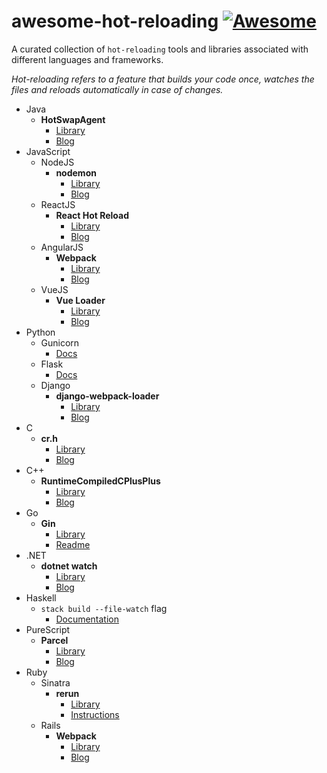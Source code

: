 # awesome-hot-reloading [![Awesome](https://cdn.rawgit.com/sindresorhus/awesome/d7305f38d29fed78fa85652e3a63e154dd8e8829/media/badge.svg)](https://github.com/sindresorhus/awesome)

A curated collection of `hot-reloading` tools and libraries associated with different languages and frameworks.

*Hot-reloading refers to a feature that builds your code once, watches the files and reloads automatically in case of changes.*

- Java
  - **HotSwapAgent**
    - [Library](https://github.com/HotswapProjects/HotswapAgent)
    - [Blog](https://blog.payara.fish/using-hotswapagent-to-speed-up-development)
- JavaScript
  - NodeJS
    - **nodemon**
      - [Library](https://github.com/remy/nodemon)
      - [Blog](https://hackernoon.com/nodemon-example-tutorial-npm-start-script-auto-watch-47cd702fe442)
  - ReactJS
    - **React Hot Reload**
      - [Library](https://github.com/gaearon/react-hot-loader)
      - [Blog](http://gaearon.github.io/react-hot-loader/getstarted/)
  - AngularJS
    - **Webpack**
      - [Library](https://github.com/webpack/webpack)
      - [Blog](https://damienbod.com/2017/02/01/hot-module-replacement-with-angular-2-and-webpack/)
  - VueJS
    - **Vue Loader**
      - [Library](https://github.com/vuejs/vue-loader)
      - [Blog](https://vue-loader.vuejs.org/guide/hot-reload.html)
- Python
  - Gunicorn
    - [Docs](http://docs.gunicorn.org/en/stable/settings.html#debugging)
  - Flask
    - [Docs](http://flask.pocoo.org/docs/0.12/quickstart/#debug-mode)
  - Django
    - **django-webpack-loader**
      - [Library](https://github.com/owais/django-webpack-loader)
      - [Blog](https://owais.lone.pw/blog/webpack-plus-reactjs-and-django/)
- C
  - **cr.h**
    - [Library](https://github.com/fungos/cr)
    - [Blog](https://fungos.github.io/blog/2017/11/20/cr.h-a-simple-c-hot-reload-header-only-library/)
- C++
  - **RuntimeCompiledCPlusPlus**
    - [Library](https://github.com/RuntimeCompiledCPlusPlus/RuntimeCompiledCPlusPlus)
    - [Blog](https://github.com/RuntimeCompiledCPlusPlus/RuntimeCompiledCPlusPlus/wiki)
- Go
  - **Gin**
    - [Library](https://github.com/codegangsta/gin)
    - [Readme](https://github.com/codegangsta/gin/blob/master/README.md)
- .NET
  - **dotnet watch**
    - [Library](https://github.com/aspnet/DotNetTools/blob/dev/src/dotnet-watch/README.md)
    - [Blog](https://docs.microsoft.com/en-us/aspnet/core/tutorials/dotnet-watch?view=aspnetcore-2.1)
- Haskell
  - `stack build --file-watch` flag
    - [Documentation](https://docs.haskellstack.org/en/stable/build_command/#flags)
- PureScript
  - **Parcel**
    - [Library](https://github.com/parcel-bundler/parcel)
    - [Blog](https://qiita.com/kimagure/items/a870d250f75a6822759b)
- Ruby
  - Sinatra
    - **rerun**
      - [Library](https://github.com/alexch/rerun)
      - [Instructions](http://sinatrarb.com/faq.html#reloading)
  - Rails
    - **Webpack**
      - [Library](https://github.com/webpack/webpack)
      - [Blog](https://medium.com/@hpux/rails-5-1-loves-javascript-a1d84d5318b)
